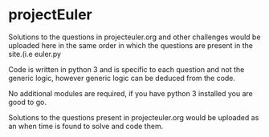 # projectEuler

Solutions to the questions in projecteuler.org and other challenges would be uploaded here in the same order in which the questions are present in the site.(i.e euler<questionNumber>.py

Code is written in python 3 and is specific to each question and not the generic logic, however generic logic can be deduced from the code.

No additional modules are required, if you have python 3 installed you are good to go.

Solutions to the questions present in projecteuler.org would be uploaded as an when time is found to solve and code them.
